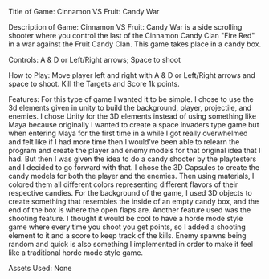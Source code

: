 Title of Game: Cinnamon VS Fruit: Candy War

Description of Game: Cinnamon VS Fruit: Candy War is a side scrolling shooter where you control the last of the Cinnamon Candy Clan "Fire Red" in a war against the Fruit Candy Clan. This game takes place in a candy box. 

Controls: A & D or Left/Right arrows; Space to shoot

How to Play: Move player left and right with A & D or Left/Right arrows and space to shoot. Kill the Targets and Score 1k points.

Features: For this type of game I wanted it to be simple. I chose to use the 3d elements given in unity to build the background, player, projectile, and enemies. I chose Unity for the 3D elements instead of using something like Maya because originally I wanted to create a space invaders type game but when entering Maya for the first time in a while I got really overwhelmed and felt like if I had more time then I would’ve been able to relearn the program and create the player and enemy models for that original idea that I had. But then I was given the idea to do a candy shooter by the playtesters and I decided to go forward with that. I chose the 3D Capsules to create the candy models for both the player and the enemies. Then using materials, I colored them all different colors representing different flavors of their respective candies. 
            For the background of the game, I used 3D objects to create something that resembles the inside of an empty candy box, and the end of the box is where the open flaps are. Another feature used was the shooting feature. I thought it would be cool to have a horde mode style game where every time you shoot you get points, so I added a shooting element to it and a score to keep track of the kills. Enemy spawns being random and quick is also something I implemented in order to make it feel like a traditional horde mode style game.

Assets Used: None
